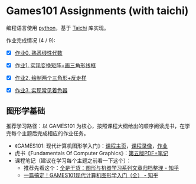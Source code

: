 
# Games101 Assignments (with taichi)

编程语言使用 [python](https://www.python.org/)，基于 [Taichi](https://taichi-lang.cn/) 库实现。


作业完成情况 (4 / 9):
- [x] [作业0. 熟悉线性代数](./Assignment0/README.md)
- [x] [作业1. 实现变换矩阵+画三角形线框](./Assignment1/README.md)
- [x] [作业2. 绘制两个三角形+反走样](./Assignment2/README.md)
- [x] [作业3. 实现常见着色器](./Assignment3/README.md)


## 图形学基础

推荐学习路径：以 GAMES101 为核心，按照课程大纲给出的顺序阅读虎书，在学完每个主题后完成相应的作业任务。

- 《GAMES101: 现代计算机图形学入门》：[课程主页](https://sites.cs.ucsb.edu/~lingqi/teaching/games101.html)，[课程录像](https://www.bilibili.com/video/av90798049/)，[作业](https://games-cn.org/forums/topic/allhw/)
- 虎书《Fundamentals Of Computer Graphics》：[第五版PDF+笔记](https://github.com/NWPU66/Fundamentals-Of-Computer-Graphics-5th-CN)
- 课程笔记（建议在学习每个主题之前看一下这个）：
  - 推荐先看这个：[全是干货：图形与机器学习系列文章归档整理 - 知乎](https://zhuanlan.zhihu.com/p/351350833)
  - [一篇搞定！GAMES101现代计算机图形学入门（全） - 知乎](https://zhuanlan.zhihu.com/p/394932478)